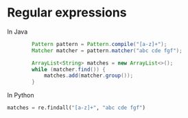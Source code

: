 # Regular expressions

In Java

<!-- [freshReadmeSource](examples/Examples.java#snippet1) -->
```java
        Pattern pattern = Pattern.compile("[a-z]+");
        Matcher matcher = pattern.matcher("abc cde fgf");

        ArrayList<String> matches = new ArrayList<>();
        while (matcher.find()) {
            matches.add(matcher.group());
        }
```

In Python

<!-- [freshReadmeSource](examples/examples.py#snippet2) -->
```python
matches = re.findall("[a-z]+", "abc cde fgf")
```
